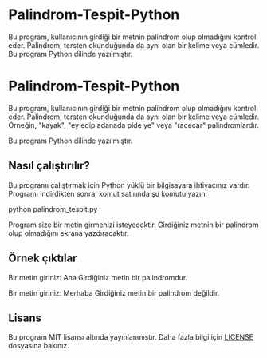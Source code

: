 # Palindrom-Tespit-Python
Bu program, kullanıcının girdiği bir metnin palindrom olup olmadığını kontrol eder. Palindrom, tersten okunduğunda da aynı olan bir kelime veya cümledir. Bu program Python dilinde yazılmıştır.


# Palindrom-Tespit-Python

Bu program, kullanıcının girdiği bir metnin palindrom olup olmadığını kontrol eder. Palindrom, tersten okunduğunda da aynı olan bir kelime veya cümledir. Örneğin, "kayak", "ey edip adanada pide ye" veya "racecar" palindromlardır.

Bu program Python dilinde yazılmıştır.

## Nasıl çalıştırılır?

Bu programı çalıştırmak için Python yüklü bir bilgisayara ihtiyacınız vardır. Programı indirdikten sonra, komut satırında şu komutu yazın:

python palindrom_tespit.py


Program size bir metin girmenizi isteyecektir. Girdiğiniz metnin bir palindrom olup olmadığını ekrana yazdıracaktır.

## Örnek çıktılar
Bir metin giriniz: Ana
Girdiğiniz metin bir palindromdur.

Bir metin giriniz: Merhaba
Girdiğiniz metin bir palindrom değildir.

## Lisans

Bu program MIT lisansı altında yayınlanmıştır. Daha fazla bilgi için [LICENSE](LICENSE) dosyasına bakınız.

